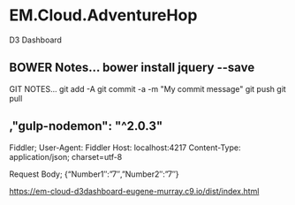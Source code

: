 # EM.Cloud.AdventureHop
D3 Dashboard

BOWER Notes...
bower install jquery --save
--------------------------------------------------------

GIT NOTES...
git add -A
git commit -a -m "My commit message" 
git push
git pull

,"gulp-nodemon": "^2.0.3"
--------------------------------------------------------

Fiddler;
User-Agent: Fiddler
Host: localhost:4217
Content-Type: application/json; charset=utf-8

Request Body;
{“Number1″:”7″,”Number2″:”7″}


https://em-cloud-d3dashboard-eugene-murray.c9.io/dist/index.html